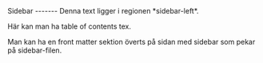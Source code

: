 <div class="sidebar-content" markdown=1>
Sidebar
-------
Denna text ligger i regionen *sidebar-left*.

Här kan man ha table of contents tex.

Man kan ha en front matter sektion överts på sidan med sidebar som pekar på sidebar-filen.
</div>
